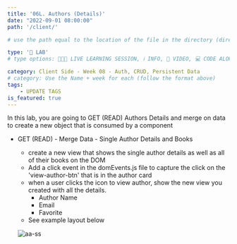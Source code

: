 ```yaml
---
title: '06L. Authors (Details)'
date: "2022-09-01 08:00:00"
path: '/client/'

# use the path equal to the location of the file in the directory (directory structure)

type: '🥼 LAB'
# type options: 👩🏽‍🏫 LIVE LEARNING SESSION, ℹ️ INFO, 🎥 VIDEO, 💻 CODE ALONG, 🥼 LAB, ↩️ REVIEW/NOTES, 👥 GROUP LEARNING, 👷🏼‍♂️ GROUP PROJECT, 🧠 ASSESSMENT, 📝 ASSIGNMENT

category: Client Side - Week 08 - Auth, CRUD, Persistent Data
# category: Use the Name + week for each (follow the format above)
tags: 
    - UPDATE TAGS
is_featured: true
---
```

In this lab, you are going to GET (READ) Authors Details and merge on data to create a new object that is consumed by a component

- GET (READ) - Merge Data - Single Author Details and Books
  - create a new view that shows the single author details as well as all of their books on the DOM
  - Add a click event in the domEvents.js file to capture the click on the 'view-author-btn' that is in the author card
  - when a user clicks the icon to view author, show the new view you created with all the details.
    - Author Name
    - Email
    - Favorite
  - See example layout below

  ![aa-ss](https://user-images.githubusercontent.com/29741570/191143238-f5fd8102-5562-4292-8fd3-1fabfe648cfe.png)
